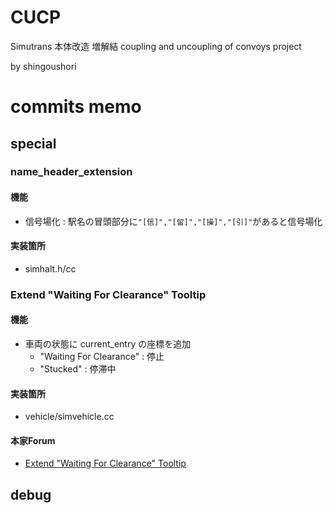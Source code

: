 # CUCP
Simutrans 本体改造 増解結
coupling and uncoupling of convoys project 

by shingoushori



# commits memo

## special
### name_header_extension
#### 機能
* 信号場化 : 駅名の冒頭部分に`"[信]","[留]","[操]","[引]"`があると信号場化
#### 実装箇所
* simhalt.h/cc

### Extend "Waiting For Clearance" Tooltip
#### 機能
* 車両の状態に current_entry の座標を追加
    * "Waiting For Clearance" : 停止
    * "Stucked" : 停滞中
#### 実装箇所
* vehicle/simvehicle.cc
#### 本家Forum
* [Extend "Waiting For Clearance" Tooltip](https://forum.simutrans.com/index.php/topic,18770.0.html)

## debug

